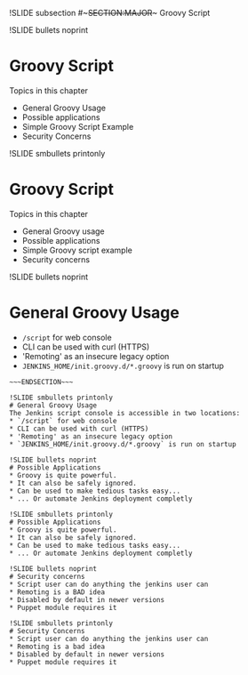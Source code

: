!SLIDE subsection
#~~~SECTION:MAJOR~~~ Groovy Script

!SLIDE bullets noprint
# Groovy Script
Topics in this chapter

* General Groovy Usage
* Possible applications
* Simple Groovy Script Example
* Security Concerns

!SLIDE smbullets printonly
# Groovy Script
Topics in this chapter

* General Groovy usage
* Possible applications
* Simple Groovy script example
* Security concerns


!SLIDE bullets noprint
# General Groovy Usage
* `/script` for web console
* CLI can be used with curl (HTTPS)
* 'Remoting' as an insecure legacy option
* `JENKINS_HOME/init.groovy.d/*.groovy` is run on startup

~~~SECTION:notes~~~
~~~ENDSECTION~~~

!SLIDE smbullets printonly
# General Groovy Usage
The Jenkins script console is accessible in two locations:
* `/script` for web console
* CLI can be used with curl (HTTPS)
* 'Remoting' as an insecure legacy option
* `JENKINS_HOME/init.groovy.d/*.groovy` is run on startup

!SLIDE bullets noprint
# Possible Applications
* Groovy is quite powerful.
* It can also be safely ignored.
* Can be used to make tedious tasks easy...
* ... Or automate Jenkins deployment completly

!SLIDE smbullets printonly
# Possible Applications
* Groovy is quite powerful.
* It can also be safely ignored.
* Can be used to make tedious tasks easy...
* ... Or automate Jenkins deployment completly

!SLIDE bullets noprint
# Security concerns
* Script user can do anything the jenkins user can
* Remoting is a BAD idea
* Disabled by default in newer versions
* Puppet module requires it

!SLIDE smbullets printonly
# Security Concerns
* Script user can do anything the jenkins user can
* Remoting is a bad idea
* Disabled by default in newer versions
* Puppet module requires it

